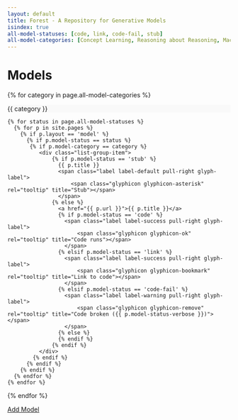 ```yaml
---
layout: default
title: Forest - A Repository for Generative Models
isindex: true
all-model-statuses: [code, link, code-fail, stub]
all-model-categories: [Concept Learning, Reasoning about Reasoning, Machine Learning, Nonparametric Models, Undirected Constraints, Inverse Dynamics, Miscellaneous]
---
```


<div class="page-header">
  <h1>Models<br /></h1>
</div>

{% for category in page.all-model-categories %}

<div class="list-group">

  <div class="list-group-item" style="background-color: #F9F9F9">
    {{ category }}
  </div>

    {% for status in page.all-model-statuses %}
      {% for p in site.pages %}
        {% if p.layout == 'model' %}
          {% if p.model-status == status %}
           {% if p.model-category == category %}
              <div class="list-group-item">
                  {% if p.model-status == 'stub' %}
                    {{ p.title }}
                    <span class="label label-default pull-right glyph-label">
                        <span class="glyphicon glyphicon-asterisk" rel="tooltip" title="Stub"></span>
                    </span>
                  {% else %}
                    <a href="{{ p.url }}">{{ p.title }}</a>
                    {% if p.model-status == 'code' %}
                      <span class="label label-success pull-right glyph-label">
                          <span class="glyphicon glyphicon-ok" rel="tooltip" title="Code runs"></span>
                      </span>
                    {% elsif p.model-status == 'link' %}
                      <span class="label label-success pull-right glyph-label">
                          <span class="glyphicon glyphicon-bookmark" rel="tooltip" title="Link to code"></span>
                      </span>
                    {% elsif p.model-status == 'code-fail' %}
                      <span class="label label-warning pull-right glyph-label">
                          <span class="glyphicon glyphicon-remove" rel="tooltip" title="Code broken ({{ p.model-status-verbose }})"></span>
                      </span>
                    {% else %}
                    {% endif %}
                  {% endif %}
              </div>
            {% endif %}
          {% endif %}
        {% endif %}
      {% endfor %}
    {% endfor %}

</div>

{% endfor %}

<div class="btn-toolbar bottom-toolbar pull-right">
    <a class="btn btn-success" id="github-add-link" href="https://github.com/forestdb/forestdb.org/new/gh-pages/models">Add Model</a>
</div>

<script type="text/javascript">
  load_repo_contributors();
</script>
